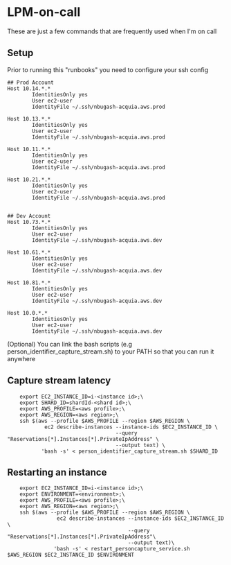 # LPM-on-call
These are just a few commands that are frequently used when I'm on call

## Setup
Prior to running this "runbooks" you need to configure your ssh config

```
## Prod Account
Host 10.14.*.*
        IdentitiesOnly yes
        User ec2-user
        IdentityFile ~/.ssh/nbugash-acquia.aws.prod

Host 10.13.*.*
        IdentitiesOnly yes
        User ec2-user
        IdentityFile ~/.ssh/nbugash-acquia.aws.prod

Host 10.11.*.*
        IdentitiesOnly yes
        User ec2-user
        IdentityFile ~/.ssh/nbugash-acquia.aws.prod

Host 10.21.*.*
        IdentitiesOnly yes
        User ec2-user
        IdentityFile ~/.ssh/nbugash-acquia.aws.prod


## Dev Account
Host 10.73.*.*
        IdentitiesOnly yes
        User ec2-user
        IdentityFile ~/.ssh/nbugash-acquia.aws.dev

Host 10.61.*.*
        IdentitiesOnly yes
        User ec2-user
        IdentityFile ~/.ssh/nbugash-acquia.aws.dev

Host 10.81.*.*
        IdentitiesOnly yes
        User ec2-user
        IdentityFile ~/.ssh/nbugash-acquia.aws.dev

Host 10.0.*.*
        IdentitiesOnly yes
        User ec2-user
        IdentityFile ~/.ssh/nbugash-acquia.aws.dev
```
(Optional)
You can link the bash scripts (e.g person_identifier_capture_stream.sh) to your PATH so that you can run it anywhere

## Capture stream latency

        export EC2_INSTANCE_ID=i-<instance id>;\
        export SHARD_ID=shardId-<shard id>;\
        export AWS_PROFILE=<aws profile>;\
        export AWS_REGION=<aws region>;\
        ssh $(aws --profile $AWS_PROFILE --region $AWS_REGION \
                ec2 describe-instances --instance-ids $EC2_INSTANCE_ID \
                                       --query "Reservations[*].Instances[*].PrivateIpAddress" \
                                       --output text) \
               'bash -s' < person_identifier_capture_stream.sh $SHARD_ID
               
## Restarting an instance
        export EC2_INSTANCE_ID=i-<instance id>;\
        export ENVIRONMENT=<environment>;\
        export AWS_PROFILE=<aws profile>;\
        export AWS_REGION=<aws region>;\
        ssh $(aws --profile $AWS_PROFILE --region $AWS_REGION \
                    ec2 describe-instances --instance-ids $EC2_INSTANCE_ID \
                                           --query "Reservations[*].Instances[*].PrivateIpAddress"\
                                           --output text)\
                   'bash -s' < restart_personcapture_service.sh $AWS_REGION $EC2_INSTANCE_ID $ENVIRONMENT
